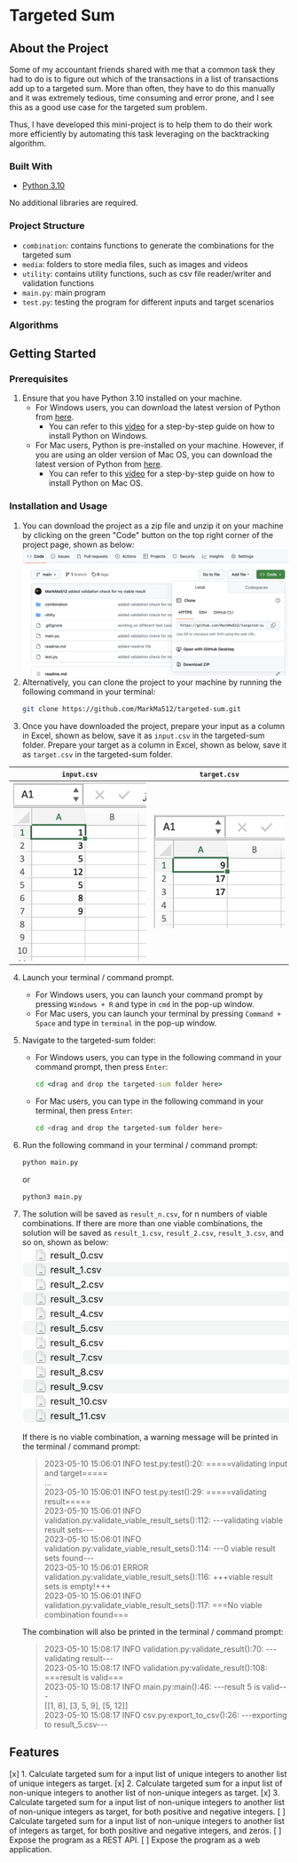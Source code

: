 # Targeted Sum

## About the Project
Some of my accountant friends shared with me that a common task they had to do is to figure out which of the transactions in a list of transactions add up to a targeted sum. More than often, they have to do this manually and it was extremely tedious, time consuming and error prone, and I see this as a good use case for the targeted sum problem. 

Thus, I have developed this mini-project is to help them to do their work more efficiently by automating this task leveraging on the backtracking algorithm.

### Built With

* [Python 3.10](https://www.python.org/)

No additional libraries are required.

### Project Structure
- `combination`: contains functions to generate the combinations for the targeted sum 
- `media`: folders to store media files, such as images and videos 
- `utility`: contains utility functions, such as csv file reader/writer and validation functions 
- `main.py`: main program 
- `test.py`: testing the program for different inputs and target scenarios 

### Algorithms 

## Getting Started 

### Prerequisites

1. Ensure that you have Python 3.10 installed on your machine. 
    - For Windows users, you can download the latest version of Python from [here](https://www.python.org/downloads/windows/).
        - You can refer to this [video](https://www.youtube.com/watch?v=0QibxSdnWW4) for a step-by-step guide on how to install Python on Windows. 
    - For Mac users, Python is pre-installed on your machine. However, if you are using an older version of Mac OS, you can download the latest version of Python from [here](https://www.python.org/downloads/mac-osx/).
        - You can refer to this [video](https://www.youtube.com/watch?v=NmB1AwF3G3k) for a step-by-step guide on how to install Python on Mac OS.

### Installation and Usage

1. You can download the project as a zip file and unzip it on your machine by clicking on the green "Code" button on the top right corner of the project page, shown as below:
    ![download](media/download.png)
2. Alternatively, you can clone the project to your machine by running the following command in your terminal:
    ```sh
    git clone https://github.com/MarkMa512/targeted-sum.git
    ```
3. Once you have downloaded the project, prepare your input as a column in Excel, shown as below, save it as `input.csv` in the targeted-sum folder. Prepare your target as a column in Excel, shown as below, save it as `target.csv` in the targeted-sum folder. 

| `input.csv`  | `target.csv` |
| ------------- | ------------- |
| ![input](media/input.png) | ![target](media/target.png) |

4. Launch your terminal / command prompt. 
    - For Windows users, you can launch your command prompt by pressing `Windows + R` and type in `cmd` in the pop-up window.
    - For Mac users, you can launch your terminal by pressing `Command + Space` and type in `terminal` in the pop-up window.

5. Navigate to the targeted-sum folder: 
    - For Windows users, you can type in the following command in your command prompt, then press `Enter`:
        ```cmd
        cd <drag and drop the targeted-sum folder here>
        ```
    - For Mac users, you can type in the following command in your terminal, then press `Enter`:
        ```sh
        cd <drag and drop the targeted-sum folder here>
        ```

6. Run the following command in your terminal / command prompt:
    ```sh
    python main.py
    ```
    or 
    ```sh 
    python3 main.py
    ```
7. The solution will be saved as `result_n.csv`, for n numbers of viable combinations. If there are more than one viable combinations, the solution will be saved as `result_1.csv`, `result_2.csv`, `result_3.csv`, and so on, shown as below:
    ![result](media/result.png)

    If there is no viable combination, a warning message will be printed in the terminal / command prompt: 

    > 2023-05-10 15:06:01 INFO test.py:test():20: =====validating input and target=====  
    > ...  
    > 2023-05-10 15:06:01 INFO test.py:test():29: =====validating result=====  
    > 2023-05-10 15:06:01 INFO validation.py:validate_viable_result_sets():112: ---validating viable result sets---  
    > 2023-05-10 15:06:01 INFO validation.py:validate_viable_result_sets():114: ---0 viable result sets found---  
    > 2023-05-10 15:06:01 ERROR validation.py:validate_viable_result_sets():116: +++viable result sets is empty!+++  
    > 2023-05-10 15:06:01 INFO validation.py:validate_viable_result_sets():117: ===No viable combination found===  
    
    The combination will also be printed in the terminal / command prompt:  

    > 2023-05-10 15:08:17 INFO validation.py:validate_result():70: ---validating result---  
    > 2023-05-10 15:08:17 INFO validation.py:validate_result():108: ===result is valid===  
    > 2023-05-10 15:08:17 INFO main.py:main():46: ---result 5 is valid---  
    > [[1, 8], [3, 5, 9], [5, 12]]  
    > 2023-05-10 15:08:17 INFO csv.py:export_to_csv():26: ---exporting to result_5.csv---  

## Features 

[x] 1. Calculate targeted sum for a input list of unique integers to another list of unique integers as target. 
[x] 2. Calculate targeted sum for a input list of non-unique integers to another list of non-unique integers as target. 
[x] 3. Calculate targeted sum for a input list of non-unique integers to another list of non-unique integers as target, for both positive and negative integers. 
[ ] Calculate targeted sum for a input list of non-unique integers to another list of integers as target, for both positive and negative integers, and zeros. 
[ ] Expose the program as a REST API. 
[ ] Expose the program as a web application. 
